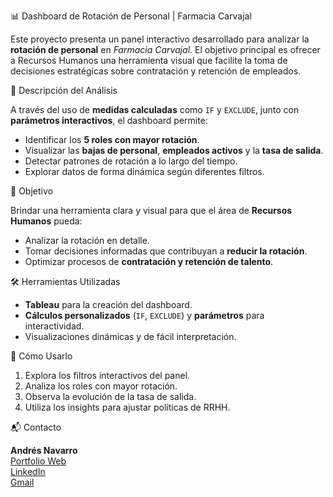📊 Dashboard de Rotación de Personal | Farmacia Carvajal

Este proyecto presenta un panel interactivo desarrollado para analizar la **rotación de personal** en *Farmacia Carvajal*. El objetivo principal es ofrecer a Recursos Humanos una herramienta visual que facilite la toma de decisiones estratégicas sobre contratación y retención de empleados.

🧠 Descripción del Análisis

A través del uso de **medidas calculadas** como `IF` y `EXCLUDE`, junto con **parámetros interactivos**, el dashboard permite:

- Identificar los **5 roles con mayor rotación**.
- Visualizar las **bajas de personal**, **empleados activos** y la **tasa de salida**.
- Detectar patrones de rotación a lo largo del tiempo.
- Explorar datos de forma dinámica según diferentes filtros.

🎯 Objetivo

Brindar una herramienta clara y visual para que el área de **Recursos Humanos** pueda:

- Analizar la rotación en detalle.
- Tomar decisiones informadas que contribuyan a **reducir la rotación**.
- Optimizar procesos de **contratación y retención de talento**.

🛠️ Herramientas Utilizadas

- **Tableau** para la creación del dashboard.
- **Cálculos personalizados** (`IF`, `EXCLUDE`) y **parámetros** para interactividad.
- Visualizaciones dinámicas y de fácil interpretación.

🚀 Cómo Usarlo

1. Explora los filtros interactivos del panel.
2. Analiza los roles con mayor rotación.
3. Observa la evolución de la tasa de salida.
4. Utiliza los insights para ajustar políticas de RRHH.

📬 Contacto

**Andrés Navarro**  
[Portfolio Web](https://andres-navarro-portfolio.netlify.app/)  
[LinkedIn](https://www.linkedin.com/in/andr%C3%A9s-navarro77/)  
[Gmail](andresnavarroalvarez15@gmail.com)
